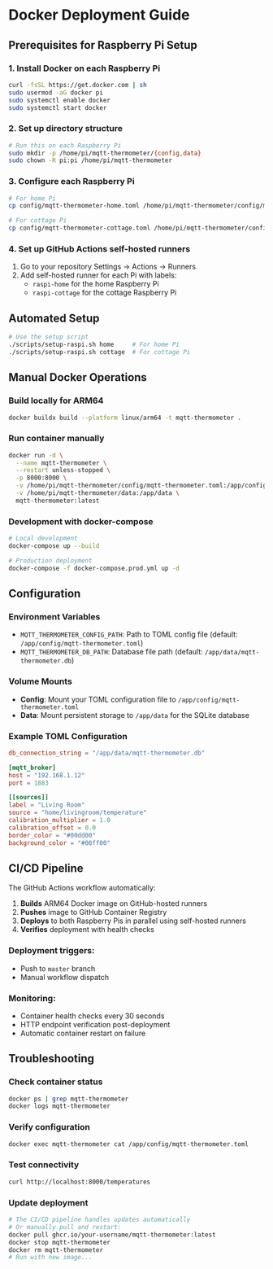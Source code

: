 # Docker Deployment Guide

## Prerequisites for Raspberry Pi Setup

### 1. Install Docker on each Raspberry Pi

```bash
curl -fsSL https://get.docker.com | sh
sudo usermod -aG docker pi
sudo systemctl enable docker
sudo systemctl start docker
```

### 2. Set up directory structure

```bash
# Run this on each Raspberry Pi
sudo mkdir -p /home/pi/mqtt-thermometer/{config,data}
sudo chown -R pi:pi /home/pi/mqtt-thermometer
```

### 3. Configure each Raspberry Pi

```bash
# For home Pi
cp config/mqtt-thermometer-home.toml /home/pi/mqtt-thermometer/config/mqtt-thermometer.toml

# For cottage Pi
cp config/mqtt-thermometer-cottage.toml /home/pi/mqtt-thermometer/config/mqtt-thermometer.toml
```

### 4. Set up GitHub Actions self-hosted runners

1. Go to your repository Settings → Actions → Runners
2. Add self-hosted runner for each Pi with labels:
   - `raspi-home` for the home Raspberry Pi
   - `raspi-cottage` for the cottage Raspberry Pi

## Automated Setup

```bash
# Use the setup script
./scripts/setup-raspi.sh home     # For home Pi
./scripts/setup-raspi.sh cottage  # For cottage Pi
```

## Manual Docker Operations

### Build locally for ARM64

```bash
docker buildx build --platform linux/arm64 -t mqtt-thermometer .
```

### Run container manually

```bash
docker run -d \
  --name mqtt-thermometer \
  --restart unless-stopped \
  -p 8000:8000 \
  -v /home/pi/mqtt-thermometer/config/mqtt-thermometer.toml:/app/config/mqtt-thermometer.toml:ro \
  -v /home/pi/mqtt-thermometer/data:/app/data \
  mqtt-thermometer:latest
```

### Development with docker-compose

```bash
# Local development
docker-compose up --build

# Production deployment
docker-compose -f docker-compose.prod.yml up -d
```

## Configuration

### Environment Variables

- `MQTT_THERMOMETER_CONFIG_PATH`: Path to TOML config file (default: `/app/config/mqtt-thermometer.toml`)
- `MQTT_THERMOMETER_DB_PATH`: Database file path (default: `/app/data/mqtt-thermometer.db`)

### Volume Mounts

- **Config**: Mount your TOML configuration file to `/app/config/mqtt-thermometer.toml`
- **Data**: Mount persistent storage to `/app/data` for the SQLite database

### Example TOML Configuration

```toml
db_connection_string = "/app/data/mqtt-thermometer.db"

[mqtt_broker]
host = "192.168.1.12"
port = 1883

[[sources]]
label = "Living Room"
source = "home/livingroom/temperature"
calibration_multiplier = 1.0
calibration_offset = 0.0
border_color = "#00dd00"
background_color = "#00ff00"
```

## CI/CD Pipeline

The GitHub Actions workflow automatically:

1. **Builds** ARM64 Docker image on GitHub-hosted runners
2. **Pushes** image to GitHub Container Registry
3. **Deploys** to both Raspberry Pis in parallel using self-hosted runners
4. **Verifies** deployment with health checks

### Deployment triggers:

- Push to `master` branch
- Manual workflow dispatch

### Monitoring:

- Container health checks every 30 seconds
- HTTP endpoint verification post-deployment
- Automatic container restart on failure

## Troubleshooting

### Check container status

```bash
docker ps | grep mqtt-thermometer
docker logs mqtt-thermometer
```

### Verify configuration

```bash
docker exec mqtt-thermometer cat /app/config/mqtt-thermometer.toml
```

### Test connectivity

```bash
curl http://localhost:8000/temperatures
```

### Update deployment

```bash
# The CI/CD pipeline handles updates automatically
# Or manually pull and restart:
docker pull ghcr.io/your-username/mqtt-thermometer:latest
docker stop mqtt-thermometer
docker rm mqtt-thermometer
# Run with new image...
```
